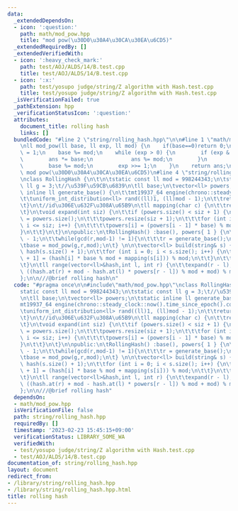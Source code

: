 ```yaml
---
data:
  _extendedDependsOn:
  - icon: ':question:'
    path: math/mod_pow.hpp
    title: "mod pow(\u30D0\u30A4\u30CA\u30EA\u6CD5)"
  _extendedRequiredBy: []
  _extendedVerifiedWith:
  - icon: ':heavy_check_mark:'
    path: test/AOJ/ALDS/14/B.test.cpp
    title: test/AOJ/ALDS/14/B.test.cpp
  - icon: ':x:'
    path: test/yosupo judge/string/Z algorithm with Hash.test.cpp
    title: test/yosupo judge/string/Z algorithm with Hash.test.cpp
  _isVerificationFailed: true
  _pathExtension: hpp
  _verificationStatusIcon: ':question:'
  attributes:
    document_title: rolling hash
    links: []
  bundledCode: "#line 2 \"string/rolling_hash.hpp\"\n\n#line 1 \"math/mod_pow.hpp\"\
    \nll mod_pow(ll base, ll exp, ll mod) {\n    if(base==0)return 0;\n    ll ans\
    \ = 1;\n    base %= mod;\n    while (exp > 0) {\n        if (exp & 1) {\n    \
    \        ans *= base;\n            ans %= mod;\n        }\n        base *= base;\n\
    \        base %= mod;\n        exp >>= 1;\n    }\n    return ans;\n}\n///@brief\
    \ mod pow(\u30D0\u30A4\u30CA\u30EA\u6CD5)\n#line 4 \"string/rolling_hash.hpp\"\
    \nclass RollingHash {\n\t\n\tstatic const ll mod = 998244343;\n\tstatic const\
    \ ll g = 3;\t//\u539F\u59CB\u6839\n\tll base;\n\tvector<ll> powers;\n\tstatic\
    \ inline ll generate_base() {\n\t\tmt19937_64 engine(chrono::steady_clock::now().time_since_epoch().count());\n\
    \t\tuniform_int_distribution<ll> rand((ll)1, (ll)mod - 1);\n\t\treturn rand(engine);\n\
    \t}\n\t//id\u306E\u632F\u308A\u65B9\n\tll mapping(char c) {\n\t\treturn (c - 'a');\n\
    \t}\n\tvoid expand(int siz) {\n\t\tif (powers.size() < siz + 1) {\n\t\t\tint pre_siz\
    \ = powers.size();\n\t\t\tpowers.resize(siz + 1);\n\t\t\tfor (int i = pre_siz;\
    \ i <= siz; i++) {\n\t\t\t\tpowers[i] = (powers[i - 1] * base) % mod;\n\t\t\t\
    }\n\t\t}\n\t}\n\npublic:\n\tRollingHash() :base(), powers{ 1 } {\n\t\tll r = mod\
    \ - 1;\n\t\twhile(gcd(r,mod-1) != 1){\n\t\t\tr = generate_base();\n\t\t}\n\n\t\
    \tbase = mod_pow(g,r,mod);\n\t} \n\n\tvector<ll> build(string& s) {\n\t\tvector<ll>\
    \ hash(s.size() + 1);\n\t\tfor (int i = 0; i < s.size(); i++) {\n\t\t\thash[i\
    \ + 1] = (hash[i] * base % mod + mapping(s[i])) % mod;\n\t\t}\n\t\treturn hash;\n\
    \t}\n\tll range(vector<ll>&hash,int l, int r) {\n\t\texpand(r - l);\n\t\treturn\
    \ ((hash.at(r) + mod - hash.at(l) * powers[r - l]) % mod + mod) % mod;\n\t}\n\
    };\n\n///@brief rolling hash\n"
  code: "#pragma once\n\n#include\"math/mod_pow.hpp\"\nclass RollingHash {\n\t\n\t\
    static const ll mod = 998244343;\n\tstatic const ll g = 3;\t//\u539F\u59CB\u6839\
    \n\tll base;\n\tvector<ll> powers;\n\tstatic inline ll generate_base() {\n\t\t\
    mt19937_64 engine(chrono::steady_clock::now().time_since_epoch().count());\n\t\
    \tuniform_int_distribution<ll> rand((ll)1, (ll)mod - 1);\n\t\treturn rand(engine);\n\
    \t}\n\t//id\u306E\u632F\u308A\u65B9\n\tll mapping(char c) {\n\t\treturn (c - 'a');\n\
    \t}\n\tvoid expand(int siz) {\n\t\tif (powers.size() < siz + 1) {\n\t\t\tint pre_siz\
    \ = powers.size();\n\t\t\tpowers.resize(siz + 1);\n\t\t\tfor (int i = pre_siz;\
    \ i <= siz; i++) {\n\t\t\t\tpowers[i] = (powers[i - 1] * base) % mod;\n\t\t\t\
    }\n\t\t}\n\t}\n\npublic:\n\tRollingHash() :base(), powers{ 1 } {\n\t\tll r = mod\
    \ - 1;\n\t\twhile(gcd(r,mod-1) != 1){\n\t\t\tr = generate_base();\n\t\t}\n\n\t\
    \tbase = mod_pow(g,r,mod);\n\t} \n\n\tvector<ll> build(string& s) {\n\t\tvector<ll>\
    \ hash(s.size() + 1);\n\t\tfor (int i = 0; i < s.size(); i++) {\n\t\t\thash[i\
    \ + 1] = (hash[i] * base % mod + mapping(s[i])) % mod;\n\t\t}\n\t\treturn hash;\n\
    \t}\n\tll range(vector<ll>&hash,int l, int r) {\n\t\texpand(r - l);\n\t\treturn\
    \ ((hash.at(r) + mod - hash.at(l) * powers[r - l]) % mod + mod) % mod;\n\t}\n\
    };\n\n///@brief rolling hash"
  dependsOn:
  - math/mod_pow.hpp
  isVerificationFile: false
  path: string/rolling_hash.hpp
  requiredBy: []
  timestamp: '2023-02-23 15:45:15+09:00'
  verificationStatus: LIBRARY_SOME_WA
  verifiedWith:
  - test/yosupo judge/string/Z algorithm with Hash.test.cpp
  - test/AOJ/ALDS/14/B.test.cpp
documentation_of: string/rolling_hash.hpp
layout: document
redirect_from:
- /library/string/rolling_hash.hpp
- /library/string/rolling_hash.hpp.html
title: rolling hash
---
```

